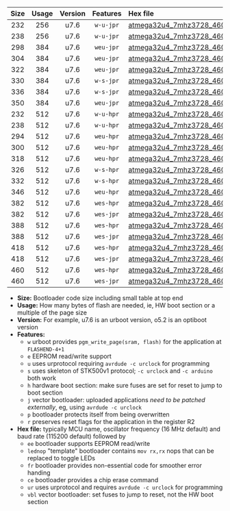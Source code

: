 |Size|Usage|Version|Features|Hex file|
|:-:|:-:|:-:|:-:|:--|
|232|256|u7.6|`w-u-jpr`|[atmega32u4_7mhz3728_460800bps_ur_vbl.hex](https://raw.githubusercontent.com/stefanrueger/urboot/main/bootloaders/atmega32u4/fcpu_7mhz3728/460800_bps/atmega32u4_7mhz3728_460800bps_ur_vbl.hex)|
|238|256|u7.6|`w-u-jpr`|[atmega32u4_7mhz3728_460800bps_lednop_ur_vbl.hex](https://raw.githubusercontent.com/stefanrueger/urboot/main/bootloaders/atmega32u4/fcpu_7mhz3728/460800_bps/atmega32u4_7mhz3728_460800bps_lednop_ur_vbl.hex)|
|298|384|u7.6|`weu-jpr`|[atmega32u4_7mhz3728_460800bps_ee_ur_vbl.hex](https://raw.githubusercontent.com/stefanrueger/urboot/main/bootloaders/atmega32u4/fcpu_7mhz3728/460800_bps/atmega32u4_7mhz3728_460800bps_ee_ur_vbl.hex)|
|304|384|u7.6|`weu-jpr`|[atmega32u4_7mhz3728_460800bps_ee_lednop_ur_vbl.hex](https://raw.githubusercontent.com/stefanrueger/urboot/main/bootloaders/atmega32u4/fcpu_7mhz3728/460800_bps/atmega32u4_7mhz3728_460800bps_ee_lednop_ur_vbl.hex)|
|322|384|u7.6|`weu-jpr`|[atmega32u4_7mhz3728_460800bps_ee_lednop_fr_ur_vbl.hex](https://raw.githubusercontent.com/stefanrueger/urboot/main/bootloaders/atmega32u4/fcpu_7mhz3728/460800_bps/atmega32u4_7mhz3728_460800bps_ee_lednop_fr_ur_vbl.hex)|
|330|384|u7.6|`w-s-jpr`|[atmega32u4_7mhz3728_460800bps_vbl.hex](https://raw.githubusercontent.com/stefanrueger/urboot/main/bootloaders/atmega32u4/fcpu_7mhz3728/460800_bps/atmega32u4_7mhz3728_460800bps_vbl.hex)|
|336|384|u7.6|`w-s-jpr`|[atmega32u4_7mhz3728_460800bps_lednop_vbl.hex](https://raw.githubusercontent.com/stefanrueger/urboot/main/bootloaders/atmega32u4/fcpu_7mhz3728/460800_bps/atmega32u4_7mhz3728_460800bps_lednop_vbl.hex)|
|350|384|u7.6|`weu-jpr`|[atmega32u4_7mhz3728_460800bps_ee_lednop_fr_ce_ur_vbl.hex](https://raw.githubusercontent.com/stefanrueger/urboot/main/bootloaders/atmega32u4/fcpu_7mhz3728/460800_bps/atmega32u4_7mhz3728_460800bps_ee_lednop_fr_ce_ur_vbl.hex)|
|232|512|u7.6|`w-u-hpr`|[atmega32u4_7mhz3728_460800bps_ur.hex](https://raw.githubusercontent.com/stefanrueger/urboot/main/bootloaders/atmega32u4/fcpu_7mhz3728/460800_bps/atmega32u4_7mhz3728_460800bps_ur.hex)|
|238|512|u7.6|`w-u-hpr`|[atmega32u4_7mhz3728_460800bps_lednop_ur.hex](https://raw.githubusercontent.com/stefanrueger/urboot/main/bootloaders/atmega32u4/fcpu_7mhz3728/460800_bps/atmega32u4_7mhz3728_460800bps_lednop_ur.hex)|
|294|512|u7.6|`weu-hpr`|[atmega32u4_7mhz3728_460800bps_ee_ur.hex](https://raw.githubusercontent.com/stefanrueger/urboot/main/bootloaders/atmega32u4/fcpu_7mhz3728/460800_bps/atmega32u4_7mhz3728_460800bps_ee_ur.hex)|
|300|512|u7.6|`weu-hpr`|[atmega32u4_7mhz3728_460800bps_ee_lednop_ur.hex](https://raw.githubusercontent.com/stefanrueger/urboot/main/bootloaders/atmega32u4/fcpu_7mhz3728/460800_bps/atmega32u4_7mhz3728_460800bps_ee_lednop_ur.hex)|
|318|512|u7.6|`weu-hpr`|[atmega32u4_7mhz3728_460800bps_ee_lednop_fr_ur.hex](https://raw.githubusercontent.com/stefanrueger/urboot/main/bootloaders/atmega32u4/fcpu_7mhz3728/460800_bps/atmega32u4_7mhz3728_460800bps_ee_lednop_fr_ur.hex)|
|326|512|u7.6|`w-s-hpr`|[atmega32u4_7mhz3728_460800bps.hex](https://raw.githubusercontent.com/stefanrueger/urboot/main/bootloaders/atmega32u4/fcpu_7mhz3728/460800_bps/atmega32u4_7mhz3728_460800bps.hex)|
|332|512|u7.6|`w-s-hpr`|[atmega32u4_7mhz3728_460800bps_lednop.hex](https://raw.githubusercontent.com/stefanrueger/urboot/main/bootloaders/atmega32u4/fcpu_7mhz3728/460800_bps/atmega32u4_7mhz3728_460800bps_lednop.hex)|
|346|512|u7.6|`weu-hpr`|[atmega32u4_7mhz3728_460800bps_ee_lednop_fr_ce_ur.hex](https://raw.githubusercontent.com/stefanrueger/urboot/main/bootloaders/atmega32u4/fcpu_7mhz3728/460800_bps/atmega32u4_7mhz3728_460800bps_ee_lednop_fr_ce_ur.hex)|
|382|512|u7.6|`wes-hpr`|[atmega32u4_7mhz3728_460800bps_ee.hex](https://raw.githubusercontent.com/stefanrueger/urboot/main/bootloaders/atmega32u4/fcpu_7mhz3728/460800_bps/atmega32u4_7mhz3728_460800bps_ee.hex)|
|382|512|u7.6|`wes-jpr`|[atmega32u4_7mhz3728_460800bps_ee_vbl.hex](https://raw.githubusercontent.com/stefanrueger/urboot/main/bootloaders/atmega32u4/fcpu_7mhz3728/460800_bps/atmega32u4_7mhz3728_460800bps_ee_vbl.hex)|
|388|512|u7.6|`wes-hpr`|[atmega32u4_7mhz3728_460800bps_ee_lednop.hex](https://raw.githubusercontent.com/stefanrueger/urboot/main/bootloaders/atmega32u4/fcpu_7mhz3728/460800_bps/atmega32u4_7mhz3728_460800bps_ee_lednop.hex)|
|388|512|u7.6|`wes-jpr`|[atmega32u4_7mhz3728_460800bps_ee_lednop_vbl.hex](https://raw.githubusercontent.com/stefanrueger/urboot/main/bootloaders/atmega32u4/fcpu_7mhz3728/460800_bps/atmega32u4_7mhz3728_460800bps_ee_lednop_vbl.hex)|
|418|512|u7.6|`wes-hpr`|[atmega32u4_7mhz3728_460800bps_ee_lednop_fr.hex](https://raw.githubusercontent.com/stefanrueger/urboot/main/bootloaders/atmega32u4/fcpu_7mhz3728/460800_bps/atmega32u4_7mhz3728_460800bps_ee_lednop_fr.hex)|
|418|512|u7.6|`wes-jpr`|[atmega32u4_7mhz3728_460800bps_ee_lednop_fr_vbl.hex](https://raw.githubusercontent.com/stefanrueger/urboot/main/bootloaders/atmega32u4/fcpu_7mhz3728/460800_bps/atmega32u4_7mhz3728_460800bps_ee_lednop_fr_vbl.hex)|
|460|512|u7.6|`wes-hpr`|[atmega32u4_7mhz3728_460800bps_ee_lednop_fr_ce.hex](https://raw.githubusercontent.com/stefanrueger/urboot/main/bootloaders/atmega32u4/fcpu_7mhz3728/460800_bps/atmega32u4_7mhz3728_460800bps_ee_lednop_fr_ce.hex)|
|460|512|u7.6|`wes-jpr`|[atmega32u4_7mhz3728_460800bps_ee_lednop_fr_ce_vbl.hex](https://raw.githubusercontent.com/stefanrueger/urboot/main/bootloaders/atmega32u4/fcpu_7mhz3728/460800_bps/atmega32u4_7mhz3728_460800bps_ee_lednop_fr_ce_vbl.hex)|

- **Size:** Bootloader code size including small table at top end
- **Usage:** How many bytes of flash are needed, ie, HW boot section or a multiple of the page size
- **Version:** For example, u7.6 is an urboot version, o5.2 is an optiboot version
- **Features:**
  + `w` urboot provides `pgm_write_page(sram, flash)` for the application at `FLASHEND-4+1`
  + `e` EEPROM read/write support
  + `u` uses urprotocol requiring `avrdude -c urclock` for programming
  + `s` uses skeleton of STK500v1 protocol; `-c urclock` and `-c arduino` both work
  + `h` hardware boot section: make sure fuses are set for reset to jump to boot section
  + `j` vector bootloader: uploaded applications *need to be patched externally*, eg, using `avrdude -c urclock`
  + `p` bootloader protects itself from being overwritten
  + `r` preserves reset flags for the application in the register R2
- **Hex file:** typically MCU name, oscillator frequency (16 MHz default) and baud rate (115200 default) followed by
  + `ee` bootloader supports EEPROM read/write
  + `lednop` "template" bootloader contains `mov rx,rx` nops that can be replaced to toggle LEDs
  + `fr` bootloader provides non-essential code for smoother error handing
  + `ce` bootloader provides a chip erase command
  + `ur` uses urprotocol and requires `avrdude -c urclock` for programming
  + `vbl` vector bootloader: set fuses to jump to reset, not the HW boot section
